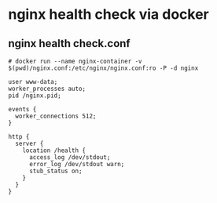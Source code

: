 # nginx health check via docker

## nginx health check.conf

```text
# docker run --name nginx-container -v $(pwd)/nginx.conf:/etc/nginx/nginx.conf:ro -P -d nginx

user www-data;
worker_processes auto;
pid /nginx.pid;

events {
  worker_connections 512;
}

http {
  server {
    location /health {
      access_log /dev/stdout;
      error_log /dev/stdout warn;
      stub_status on;
    }
  }
}
```

